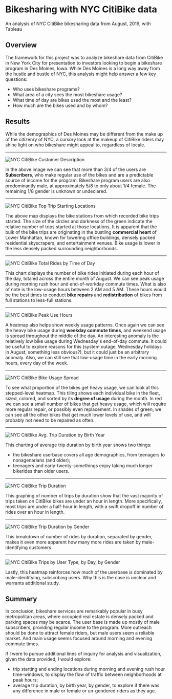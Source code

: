 # Bikesharing with NYC CitiBike data
An analysis of NYC CitiBike bikesharing data from August, 2019, with Tableau

## Overview

The framework for this project was to analyze bikeshare data from CitiBike in New York City for presentation to investors looking to begin a bikeshare program in Des Moines, Iowa. While Des Moines is a long way away from the hustle and bustle of NYC, this analysis might help answer a few key questions:
- Who uses bikeshare programs?
- What area of a city sees the most bikeshare usage?
- What time of day are bikes used the most and the least?
- How much are the bikes used and by whom?

## Results
While the demographics of Des Moines may be different from the make up of the citizenry of NYC, a cursory look at the makeup of CitiBike riders may shine light on who bikeshare might appeal to, regardless of locale.
***
![NYC CitiBike Customer Description](Images/nycCB_cust_descrip.png)

In the above image we can see that more than 3/4 of the users are **Subscribers**, who make regular use of the bikes and are a predictable source of income for the program. Bikeshare program users are also predominantly male, at approximately 5/8 to only about 1/4 female. The remaining 1/8 gender is unknown or undeclared.
***
![NYC CitiBike Top Trip Starting Locations](Images/nycCB_start_loc.png)

The above map displays the bike stations from which recorded bike trips started. The size of the circles and darkness of the green indicate the relative number of trips started at those locations. It is apparent that the bulk of the bike trips are originating in the bustling **commercial heart** of Lower Manhattan, known for towering office buildings, densely packed residential skyscrapers, and entertainment venues. Bike usage is lower in the less densely packed surrounding neighborhoods. 
***
![NYC CitiBike Total Rides by Time of Day](Images/nycCB_repair_time.png)

This chart displays the number of bike rides initiated during each hour of the day, totaled across the entire month of August. We can see peak usage during morning rush hour and end-of-workday commute times. What is also of note is the low-usage hours between 2 AM and 5 AM. These hours would be the best times to conduct **bike repairs** and **redistribution** of bikes from full stations to less-full stations.
***
![NYC CitiBike Peak Use Hours](Images/nycCB_peak_use_hours.png)

A heatmap also helps show weekly usage patterns. Once again we can see the heavy bike usage during **weekday commute times**, and weekend usage is spread throughout the middle of the day. An interesting anomaly is the relatively low bike usage during Wednesday's end-of-day commute. It could be useful to explore reasons for this (system outage, Wednesday holidays in August, something less obvious?), but it could just be an arbitrary anomaly. Also, we can still see that low-usage time in the early morning hours, every day of the week.
***
![NYC CitiBike Bike Usage Spread](Images/nycCB_usage_spread.png)

To see what proportion of the bikes get heavy usage, we can look at this stepped-level heatmap. This tiling shows each individual bike in the fleet, sized, colored, and sorted by its **degree of usage** during the month. In red we can see a small number of bikes that get heavy usage, which will require more regular repair, or possibly even replacement. In shades of green, we can see all the other bikes that get much lower levels of use, and will probably not need to be repaired as often.
***
![NYC CitiBike Avg. Trip Duration by Birth Year](Images/nycCB_avg_tripdur_birthyr.png)

This charting of average trip duration by birth year shows two things:
- the bikeshare userbase covers all age demographics, from teenagers to nonagenarians (and older);
- teenagers and early-twenty-somethings enjoy taking much longer bikerides than older users.
***
![NYC CitiBike Trip Duration](Images/nycCB_trip_duration.png)

This graphing of number of trips by duration show that the vast majority of trips taken on CitiBike bikes are under an hour in length. More specifically, most trips are under a half-hour in length, with a swift dropoff in number of rides over an hour in length.
***
![NYC CitiBike Trip Duration by Gender](Images/nycCB_trip_duration_gender.png)

This breakdown of number of rides by duration, separated by gender, makes it even more apparent how many more rides are taken by male-identifying customers.
***

![NYC CitiBike Trips by User Type, by Day, by Gender](Images/nycCB_trips_user_day_gender.png)

Lastly, this heatmap reinforces how much of the userbase is dominated by male-identifying, subscribing users. Why this is the case is unclear and warrants additional study.



## Summary
In conclusion, bikeshare services are remarkably popular in busy metropolitan areas, where occupied real estate is densely packed and parking spaces may be scarce. The user base is made up mostly of male subscribers, providing regular income to the program. More outreach should be done to attract female riders, but male users seem a reliable market. And main usage seems focused around morning and evening commute times.

If I were to pursue additional lines of inquiry for analysis and visualization, given the data provided, I would explore:
- trip starting and ending locations during morning and evening rush hour time-windows, to display the flow of traffic between neighborhoods at peak hours;
- average trip duration, by birth year, by gender, to explore if there was any difference in male or female or un-gendered riders as they age.




